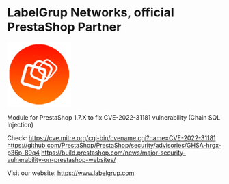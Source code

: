 # LabelGrup Networks, official PrestaShop Partner

![LabelGrup Logo](logo.png)

Module for PrestaShop 1.7.X to fix CVE-2022-31181 vulnerability (Chain SQL Injection)

Check: 
https://cve.mitre.org/cgi-bin/cvename.cgi?name=CVE-2022-31181
https://github.com/PrestaShop/PrestaShop/security/advisories/GHSA-hrgx-p36p-89q4
https://build.prestashop.com/news/major-security-vulnerability-on-prestashop-websites/

Visit our website:
https://www.labelgrup.com
